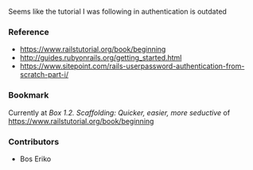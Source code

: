 Seems like the tutorial I was following in authentication is outdated

### Reference
* https://www.railstutorial.org/book/beginning
* http://guides.rubyonrails.org/getting_started.html
* https://www.sitepoint.com/rails-userpassword-authentication-from-scratch-part-i/

### Bookmark
Currently at _Box 1.2. Scaffolding: Quicker, easier, more seductive_ of https://www.railstutorial.org/book/beginning

### Contributors
- Bos Eriko
